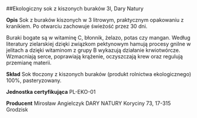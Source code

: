 ##Ekologiczny sok z kiszonych buraków 3l, Dary Natury

**Opis** Sok z buraków kiszonych w 3 litrowym, praktycznym opakowaniu z kranikiem. Po otwarciu zachowuje świeżość przez 30 dni.

Buraki bogate są w witaminę C, błonnik, żelazo, potas czy mangan. Według literatury zielarskiej dzięki związkom pektynowym hamują procesy gnilne w jelitach a dzięki witaminom z grupy B wykazują działanie krwiotwórcze. Wzmacniają serce, poprawiają krążenie, oczyszczają krew oraz regulują przemianę materii.

**Skład** Sok tłoczony z kiszonych buraków (produkt rolnictwa ekologicznego) 100%, pasteryzowany.

**Jednostka certyfikująca** PL-EKO-01

**Producent** Mirosław Angielczyk DARY NATURY
Koryciny 73, 17-315 Grodzisk
